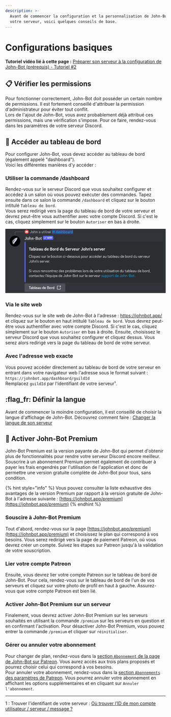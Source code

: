 ```yaml
---
description: >-
  Avant de commencer la configuration et la personnalisation de John-Bot sur
  votre serveur, voici quelques conseils de base.
---
```


# Configurations basiques

**Tutoriel vidéo lié à cette page :** [Préparer son serveur à la configuration de John-Bot (prérequis) - Tutoriel #2](https://jnbt.xyz/fr/tutorials/start)

## :clipboard: Vérifier les permissions

Pour fonctionner correctement, John-Bot doit posséder un certain nombre de permissions. Il est fortement conseillé d'attribuer la permission d'administrateur pour éviter tout conflit.\
Lors de l'ajout de John-Bot, vous avez probablement déjà attribué ces permissions, mais une vérification s'impose. Pour ce faire, rendez-vous dans les paramètres de votre serveur Discord.

## :pushpin: Accéder au tableau de bord

Pour configurer John-Bot, vous devez accéder au tableau de bord (également appelé "dashboard").\
Voici les différentes manières d'y accéder :

### Utiliser la commande /dashboard

Rendez-vous sur le serveur Discord que vous souhaitez configurer et accédez à un salon où vous pouvez exécuter des commandes. Tapez ensuite dans ce salon la commande `/dashboard` et cliquez sur le bouton intitulé `Tableau de bord`.\
Vous serez redirigé vers la page du tableau de bord de votre serveur et devrez peut-être vous authentifier avec votre compte Discord. Si c'est le cas, cliquez simplement sur le bouton `Autoriser` en bas à droite.

![Commande /dashboard sur un serveur Discord possédant John-Bot](../.gitbook/assets/base_command_dashboard.png)

### Via le site web

Rendez-vous sur le site web de John-Bot à l'adresse : https://johnbot.app/ et cliquez sur le bouton en haut intitulé `Tableau de bord`. Vous devrez peut-être vous authentifier avec votre compte Discord. Si c'est le cas, cliquez simplement sur le bouton `Autoriser` en bas à droite. Ensuite, choisissez le serveur Discord que vous souhaitez configurer et cliquez dessus. Vous serez alors redirigé vers la page du tableau de bord de votre serveur.

### Avec l'adresse web exacte

Vous pouvez accéder directement au tableau de bord de votre serveur en entrant dans votre navigateur web l'adresse sous le format suivant : `https://johnbot.app/dashboard/guildId`\
Remplacez `guildId` par l'identifiant de votre serveur¹.

## :flag\_fr: Définir la langue

Avant de commencer la moindre configuration, il est conseillé de choisir la langue d'affichage de John-Bot. Découvrez comment faire : [Changer la langue de son serveur](../usage/configuration/language.md)

## :gem: Activer John-Bot Premium

John-Bot Premium est la version payante de John-Bot qui permet d'obtenir plus de fonctionnalités pour rendre votre serveur Discord encore meilleur. Souscrire à un abonnement Premium permet également de contribuer à payer les frais engendrés par l'utilisation de l'application et donc de permettre une version gratuite complète de John-Bot pour tous, sans condition.

{% hint style="info" %}
Vous pouvez consulter la liste exhaustive des avantages de la version Premium par rapport à la version gratuite de John-Bot à l'adresse suivante : [https://johnbot.app/premium](https://johnbot.app/premium)
{% endhint %}

### Souscire à John-Bot Premium

Tout d'abord, rendez-vous sur la page [https://johnbot.app/premium](https://johnbot.app/premium) et choisissez le plan qui correspond à vos besoins. Vous serez redirigé vers la page de paiement Patreon, où vous devrez créer un compte. Suivez les étapes sur Patreon jusqu'à la validation de votre souscription.

### Lier votre compte Patreon

Ensuite, vous devrez lier votre compte Patreon sur le tableau de bord de John-Bot. Pour cela, rendez-vous sur le tableau de bord de l'un de vos serveurs et cliquez sur votre photo de profil en haut à gauche. Assurez-vous que votre compte Patreon est bien lié.

### Activer John-Bot Premium sur un serveur

Finalement, vous devrez activer John-Bot Premium sur les serveurs souhaités en utilisant la commande `/premium` sur les serveurs en question et en confirmant l'activation. Pour désactiver John-Bot Premium, vous pouvez entrer la commande `/premium` et cliquer sur `réinitialiser`.

### Gérer ou annuler votre abonnement

Pour changer de plan, rendez-vous dans la [section `Abonnement` de la page de John-Bot sur Patreon](https://www.patreon.com/c/johnbot/membership). Vous aurez accès aux trois plans proposés et pourrez choisir celui qui correspond à vos besoins.\
Pour annuler votre abonnement, rendez-vous dans la [section `Abonnements` des paramètres de Patreon](https://www.patreon.com/settings/memberships). Vous pourrez annuler votre abonnement en affichant les options supplémentaires et en cliquant sur `Annuler l'abonnement`.

***

1 : Trouver l'identifiant de votre serveur : [Où trouver l’ID de mon compte utilisateur / serveur / message ?](https://support.discord.com/hc/fr/articles/206346498-O%C3%B9-trouver-l-ID-de-mon-compte-utilisateur-serveur-message)
